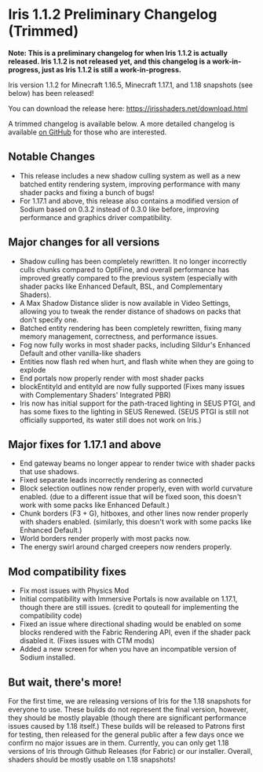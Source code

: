 # Iris 1.1.2 Preliminary Changelog (Trimmed)

**Note: This is a preliminary changelog for when Iris 1.1.2 is actually released. Iris 1.1.2 is not released yet, and this changelog is a work-in-progress, just as Iris 1.1.2 is still a work-in-progress.**

Iris version 1.1.2 for Minecraft 1.16.5, Minecraft 1.17.1, and 1.18 snapshots (see below) has been released!

You can download the release here: https://irisshaders.net/download.html

A trimmed changelog is available below. A more detailed changelog is available [on GitHub](https://github.com/IrisShaders/Iris/blob/trunk/docs/changelogs/1.1.2/full.md) for those who are interested.

## Notable Changes

- This release includes a new shadow culling system as well as a new batched entity rendering system, improving performance with many shader packs and fixing a bunch of bugs!
- For 1.17.1 and above, this release also contains a modified version of Sodium based on 0.3.2 instead of 0.3.0 like before, improving performance and graphics driver compatibility.

## Major changes for all versions

- Shadow culling has been completely rewritten. It no longer incorrectly culls chunks compared to OptiFine, and overall performance has improved greatly compared to the previous system (especially with shader packs like Enhanced Default, BSL, and Complementary Shaders).
- A Max Shadow Distance slider is now available in Video Settings, allowing you to tweak the render distance of shadows on packs that don't specify one.
- Batched entity rendering has been completely rewritten, fixing many memory management, correctness, and performance issues.
- Fog now fully works in most shader packs, including Sildur's Enhanced Default and other vanilla-like shaders
- Entities now flash red when hurt, and flash white when they are going to explode
- End portals now properly render with most shader packs
- blockEntityId and entityId are now fully supported (Fixes many issues with Complementary Shaders' Integrated PBR)
- Iris now has initial support for the path-traced lighting in SEUS PTGI, and has some fixes to the lighting in SEUS Renewed. (SEUS PTGI is still not officially supported, its water still does not work on Iris.)

## Major fixes for 1.17.1 and above

- End gateway beams no longer appear to render twice with shader packs that use shadows.
- Fixed separate leads incorrectly rendering as connected
- Block selection outlines now render properly, even with world curvature enabled. (due to a different issue that will be fixed soon, this doesn't work with some packs like Enhanced Default.)
- Chunk borders (F3 + G), hitboxes, and other lines now render properly with shaders enabled. (similarly, this doesn't work with some packs like Enhanced Default.)
- World borders render properly with most packs now.
- The energy swirl around charged creepers now renders properly.

## Mod compatibility fixes

- Fix most issues with Physics Mod
- Initial compatibility with Immersive Portals is now available on 1.17.1, though there are still issues. (credit to qouteall for implementing the compatibility code)
- Fixed an issue where directional shading would be enabled on some blocks rendered with the Fabric Rendering API, even if the shader pack disabled it. (Fixes issues with CTM mods)
- Added a new screen for when you have an incompatible version of Sodium installed.

## But wait, there's more!

For the first time, we are releasing versions of Iris for the 1.18 snapshots for everyone to use. These builds do not represent the final version, however, they should be mostly playable (though there are significant performance issues caused by 1.18 itself.) These builds will be released to Patrons first for testing, then released for the general public after a few days once we confirm no major issues are in them. Currently, you can only get 1.18 versions of Iris through Github Releases (for Fabric) or our installer. Overall, shaders should be mostly usable on 1.18 snapshots!
